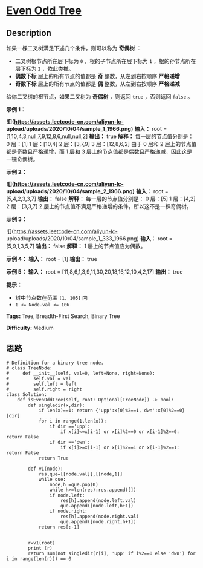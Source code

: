 # [Even Odd Tree][title]

## Description

如果一棵二叉树满足下述几个条件，则可以称为 **奇偶树** ：

  * 二叉树根节点所在层下标为 `0` ，根的子节点所在层下标为 `1` ，根的孙节点所在层下标为 `2` ，依此类推。
  * **偶数下标** 层上的所有节点的值都是 **奇** 整数，从左到右按顺序 **严格递增**
  * **奇数下标** 层上的所有节点的值都是 **偶** 整数，从左到右按顺序 **严格递减**

给你二叉树的根节点，如果二叉树为 **奇偶树** ，则返回 `true` ，否则返回 `false` 。

**示例 1：**

**![](https://assets.leetcode-cn.com/aliyun-lc-
upload/uploads/2020/10/04/sample_1_1966.png)**
            **输入：** root = [1,10,4,3,null,7,9,12,8,6,null,null,2]    **输出：** true    **解释：** 每一层的节点值分别是：    0 层：[1]    1 层：[10,4]    2 层：[3,7,9]    3 层：[12,8,6,2]    由于 0 层和 2 层上的节点值都是奇数且严格递增，而 1 层和 3 层上的节点值都是偶数且严格递减，因此这是一棵奇偶树。    

**示例 2：**

**![](https://assets.leetcode-cn.com/aliyun-lc-
upload/uploads/2020/10/04/sample_2_1966.png)**
            **输入：** root = [5,4,2,3,3,7]    **输出：** false    **解释：** 每一层的节点值分别是：    0 层：[5]    1 层：[4,2]    2 层：[3,3,7]    2 层上的节点值不满足严格递增的条件，所以这不是一棵奇偶树。    

**示例 3：**

![](https://assets.leetcode-cn.com/aliyun-lc-
upload/uploads/2020/10/04/sample_1_333_1966.png)
            **输入：** root = [5,9,1,3,5,7]    **输出：** false    **解释：** 1 层上的节点值应为偶数。    

**示例 4：**
            **输入：** root = [1]    **输出：** true    

**示例 5：**
            **输入：** root = [11,8,6,1,3,9,11,30,20,18,16,12,10,4,2,17]    **输出：** true    

**提示：**

  * 树中节点数在范围 `[1, 105]` 内
  * `1 <= Node.val <= 106`


**Tags:** Tree, Breadth-First Search, Binary Tree

**Difficulty:** Medium

## 思路

``` python3
# Definition for a binary tree node.
# class TreeNode:
#     def __init__(self, val=0, left=None, right=None):
#         self.val = val
#         self.left = left
#         self.right = right
class Solution:
    def isEvenOddTree(self, root: Optional[TreeNode]) -> bool:
        def singledir(x,dir):
            if len(x)==1: return {'upp':x[0]%2==1,'dwn':x[0]%2==0}[dir]
            for i in range(1,len(x)): 
                if dir =='upp':
                    if x[i]<=x[i-1] or x[i]%2==0 or x[i-1]%2==0: return False
                if dir =='dwn':
                    if x[i]>=x[i-1] or x[i]%2==1 or x[i-1]%2==1: return False
            return True

        def v1(node):
            res,que=[[node.val]],[[node,1]]
            while que:
                node,h =que.pop(0)
                while h>=len(res):res.append([])
                if node.left: 
                    res[h].append(node.left.val)
                    que.append([node.left,h+1])
                if node.right:
                    res[h].append(node.right.val)
                    que.append([node.right,h+1])  
            return res[:-1]        


        r=v1(root)
        print (r)
        return sum(not singledir(r[i], 'upp' if i%2==0 else 'dwn') for i in range(len(r))) == 0
```

[title]: https://leetcode-cn.com/problems/even-odd-tree
